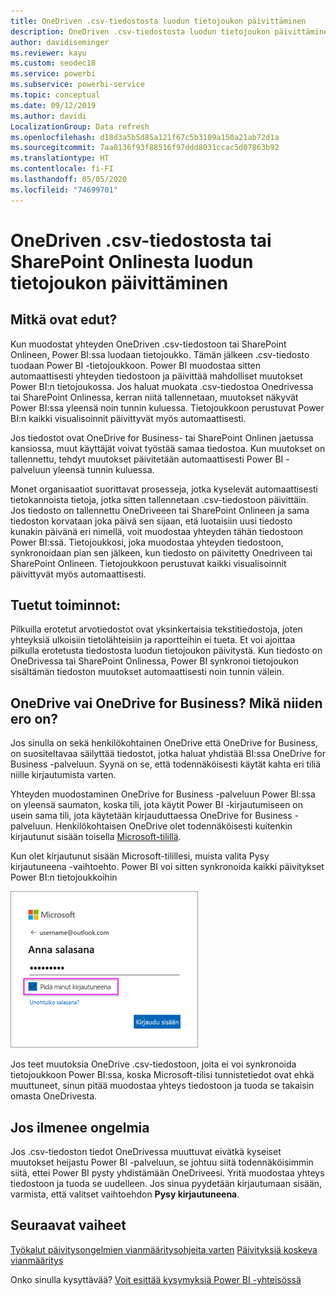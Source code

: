 ```yaml
---
title: OneDriven .csv-tiedostosta luodun tietojoukon päivittäminen
description: OneDriven .csv-tiedostosta luodun tietojoukon päivittäminen
author: davidiseminger
ms.reviewer: kayu
ms.custom: seodec18
ms.service: powerbi
ms.subservice: powerbi-service
ms.topic: conceptual
ms.date: 09/12/2019
ms.author: davidi
LocalizationGroup: Data refresh
ms.openlocfilehash: d18d3a5b5d85a121f67c5b3109a150a21ab72d1a
ms.sourcegitcommit: 7aa0136f93f88516f97ddd8031ccac5d07863b92
ms.translationtype: HT
ms.contentlocale: fi-FI
ms.lasthandoff: 05/05/2020
ms.locfileid: "74699701"
---
```

# <a name="refresh-a-dataset-created-from-a-csv-file-on-onedrive-or-sharepoint-online"></a>OneDriven .csv-tiedostosta tai SharePoint Onlinesta luodun tietojoukon päivittäminen
## <a name="what-are-the-advantages"></a>Mitkä ovat edut?
Kun muodostat yhteyden OneDriven .csv-tiedostoon tai SharePoint Onlineen, Power BI:ssa luodaan tietojoukko. Tämän jälkeen .csv-tiedosto tuodaan Power BI -tietojoukkoon. Power BI muodostaa sitten automaattisesti yhteyden tiedostoon ja päivittää mahdolliset muutokset Power BI:n tietojoukossa. Jos haluat muokata .csv-tiedostoa Onedrivessa tai SharePoint Onlinessa, kerran niitä tallennetaan, muutokset näkyvät Power BI:ssa yleensä noin tunnin kuluessa. Tietojoukkoon perustuvat Power BI:n kaikki visualisoinnit päivittyvät myös automaattisesti.

Jos tiedostot ovat OneDrive for Business- tai SharePoint Onlinen jaetussa kansiossa, muut käyttäjät voivat työstää samaa tiedostoa. Kun muutokset on tallennettu, tehdyt muutokset päivitetään automaattisesti Power BI -palveluun yleensä tunnin kuluessa.

Monet organisaatiot suorittavat prosesseja, jotka kyselevät automaattisesti tietokannoista tietoja, jotka sitten tallennetaan .csv-tiedostoon päivittäin. Jos tiedosto on tallennettu OneDriveeen tai SharePoint Onlineen ja sama tiedoston korvataan joka päivä sen sijaan, etä luotaisiin uusi tiedosto kunakin päivänä eri nimellä, voit muodostaa yhteyden tähän tiedostoon Power BI:ssä. Tietojoukkosi, joka muodostaa yhteyden tiedostoon, synkronoidaan pian sen jälkeen, kun tiedosto on päivitetty Onedriveen tai SharePoint Onlineen. Tietojoukkoon perustuvat kaikki visualisoinnit päivittyvät myös automaattisesti.

## <a name="whats-supported"></a>Tuetut toiminnot:
Pilkuilla erotetut arvotiedostot ovat yksinkertaisia tekstitiedostoja, joten yhteyksiä ulkoisiin tietolähteisiin ja raportteihin ei tueta. Et voi ajoittaa pilkulla erotetusta tiedostosta luodun tietojoukon päivitystä. Kun tiedosto on OneDrivessa tai SharePoint Onlinessa, Power BI synkronoi tietojoukon sisältämän tiedoston muutokset automaattisesti noin tunnin välein.

## <a name="onedrive-or-onedrive-for-business-whats-the-difference"></a>OneDrive vai OneDrive for Business? Mikä niiden ero on?
Jos sinulla on sekä henkilökohtainen OneDrive että OneDrive for Business, on suositeltavaa säilyttää tiedostot, jotka haluat yhdistää BI:ssa OneDrive for Business -palveluun. Syynä on se, että todennäköisesti käytät kahta eri tiliä niille kirjautumista varten.

Yhteyden muodostaminen OneDrive for Business -palveluun Power BI:ssa on yleensä saumaton, koska tili, jota käytit Power BI -kirjautumiseen on usein sama tili, jota käytetään kirjauduttaessa OneDrive for Business -palveluun. Henkilökohtaisen OneDrive olet todennäköisesti kuitenkin kirjautunut sisään toisella [Microsoft-tilillä](https://account.microsoft.com).

Kun olet kirjautunut sisään Microsoft-tilillesi, muista valita Pysy kirjautuneena -vaihtoehto. Power BI voi sitten synkronoida kaikki päivitykset Power BI:n tietojoukkoihin

![Esimerkki sisäänkirjautumisesta](media/refresh-csv-file-onedrive/refresh_signin_keepmesignedin.png)

Jos teet muutoksia OneDrive .csv-tiedostoon, joita ei voi synkronoida tietojoukkoon Power BI:ssa, koska Microsoft-tilisi tunnistetiedot ovat ehkä muuttuneet, sinun pitää muodostaa yhteys tiedostoon ja tuoda se takaisin omasta OneDrivesta.

## <a name="when-things-go-wrong"></a>Jos ilmenee ongelmia
Jos .csv-tiedoston tiedot OneDrivessa muuttuvat eivätkä kyseiset muutokset heijastu Power BI -palveluun, se johtuu siitä todennäköisimmin siitä, ettei Power BI pysty yhdistämään OneDriveesi. Yritä muodostaa yhteys tiedostoon ja tuoda se uudelleen. Jos sinua pyydetään kirjautumaan sisään, varmista, että valitset vaihtoehdon **Pysy kirjautuneena**.

## <a name="next-steps"></a>Seuraavat vaiheet
[Työkalut päivitysongelmien vianmääritysohjeita varten](service-gateway-onprem-tshoot.md)
[Päivityksiä koskeva vianmääritys](refresh-troubleshooting-refresh-scenarios.md)

Onko sinulla kysyttävää? [Voit esittää kysymyksiä Power BI -yhteisössä](https://community.powerbi.com/)

